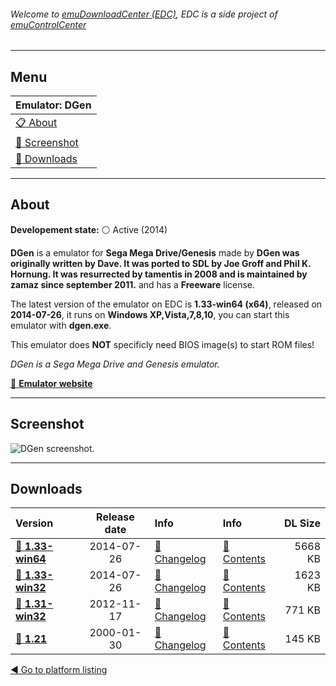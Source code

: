 ###### Welcome to [emuDownloadCenter (EDC)](https://github.com/PhoenixInteractiveNL/emuDownloadCenter/wiki/), EDC is a side project of [emuControlCenter](https://github.com/PhoenixInteractiveNL/emuControlCenter/wiki/)
***
## Menu
| **Emulator: DGen** |
|:---------|
| [:clipboard: About](#about) |
| [:sunrise: Screenshot](#screen) |
| [:floppy_disk: Downloads](#downloads) |
***
## About
**Developement state:** :white_circle: Active (2014)

**DGen** is a emulator for **Sega Mega Drive/Genesis** made by **DGen was originally written by Dave. It was ported to SDL by Joe Groff and Phil K. Hornung. It was resurrected by tamentis in 2008 and is maintained by zamaz since september 2011.** and has a **Freeware** license.

The latest version of the emulator on EDC is **1.33-win64 (x64)**, released on **2014-07-26**, it runs on **Windows XP,Vista,7,8,10**, you can start this emulator with **dgen.exe**.

This emulator does **NOT** specificly need BIOS image(s) to start ROM files!

_DGen is a Sega Mega Drive and Genesis emulator._

[:link: **Emulator website**](http://sourceforge.net/projects/dgen/)
***
## Screenshot
![](https://raw.githubusercontent.com/PhoenixInteractiveNL/emuDownloadCenter/master/hooks/dgen/emulator_screen_01.jpg "DGen screenshot.")
***
## Downloads
| Version  | Release date  | Info       | Info       | DL Size    |
|:---------|:-------------:|:-----------|:-----------|-----------:|
| [:floppy_disk: **1.33-win64**](https://github.com/PhoenixInteractiveNL/edc-repo0003/raw/master/dgen/1.33-win64.7z) | 2014-07-26 | [:page_facing_up: Changelog](https://github.com/PhoenixInteractiveNL/edc-repo0003/blob/master/dgen/1.33-win64_changelog.txt) | [:mag_right: Contents](https://github.com/PhoenixInteractiveNL/edc-repo0003/blob/master/dgen/1.33-win64_contents.txt) | 5668 KB |
| [:floppy_disk: **1.33-win32**](https://github.com/PhoenixInteractiveNL/edc-repo0003/raw/master/dgen/1.33-win32.7z) | 2014-07-26 | [:page_facing_up: Changelog](https://github.com/PhoenixInteractiveNL/edc-repo0003/blob/master/dgen/1.33-win32_changelog.txt) | [:mag_right: Contents](https://github.com/PhoenixInteractiveNL/edc-repo0003/blob/master/dgen/1.33-win32_contents.txt) | 1623 KB |
| [:floppy_disk: **1.31-win32**](https://github.com/PhoenixInteractiveNL/edc-repo0003/raw/master/dgen/1.31-win32.7z) | 2012-11-17 | [:page_facing_up: Changelog](https://github.com/PhoenixInteractiveNL/edc-repo0003/blob/master/dgen/1.31-win32_changelog.txt) | [:mag_right: Contents](https://github.com/PhoenixInteractiveNL/edc-repo0003/blob/master/dgen/1.31-win32_contents.txt) | 771 KB |
| [:floppy_disk: **1.21**](https://github.com/PhoenixInteractiveNL/edc-repo0003/raw/master/dgen/1.21.7z) | 2000-01-30 | [:page_facing_up: Changelog](https://github.com/PhoenixInteractiveNL/edc-repo0003/blob/master/dgen/1.21_changelog.txt) | [:mag_right: Contents](https://github.com/PhoenixInteractiveNL/edc-repo0003/blob/master/dgen/1.21_contents.txt) | 145 KB |

[:arrow_backward: Go to platform listing](https://github.com/PhoenixInteractiveNL/emuDownloadCenter/wiki/EDC-Platform-List)
